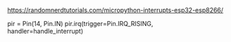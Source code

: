 https://randomnerdtutorials.com/micropython-interrupts-esp32-esp8266/

pir = Pin(14, Pin.IN)
pir.irq(trigger=Pin.IRQ_RISING, handler=handle_interrupt)
